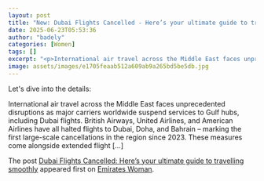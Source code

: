 ```yaml
---
layout: post
title: "New: Dubai Flights Cancelled - Here’s your ultimate guide to travelling smoothly"
date: 2025-06-23T05:53:36
author: "badely"
categories: [Women]
tags: []
excerpt: "<p>International air travel across the Middle East faces unprecedented disruptions as major carriers worldwide suspend services to Gulf hubs, includin"
image: assets/images/e1705feaab512a609ab9a265bd5be5db.jpg
---
```


Let's dive into the details: <p>International air travel across the Middle East faces unprecedented disruptions as major carriers worldwide suspend services to Gulf hubs, including Dubai flights. British Airways, United Airlines, and American Airlines have all halted flights to Dubai, Doha, and Bahrain – marking the first large-scale cancellations in the region since 2023. These measures come alongside extended flight [&#8230;]</p>
<p>The post <a href="https://emirateswoman.com/dubai-flights-cancelled-travel-smoothly-this-long-weekend/" rel="nofollow">Dubai Flights Cancelled: Here&#8217;s your ultimate guide to travelling smoothly</a> appeared first on <a href="https://emirateswoman.com" rel="nofollow">Emirates Woman</a>.</p>

